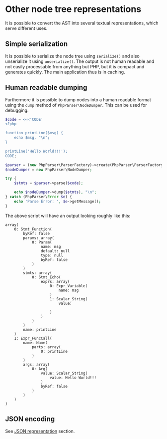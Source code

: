 Other node tree representations
===============================

It is possible to convert the AST into several textual representations, which serve different uses.

Simple serialization
--------------------

It is possible to serialize the node tree using `serialize()` and also unserialize it using
`unserialize()`. The output is not human readable and not easily processable from anything
but PHP, but it is compact and generates quickly. The main application thus is in caching.

Human readable dumping
----------------------

Furthermore it is possible to dump nodes into a human readable format using the `dump` method of
`PhpParser\NodeDumper`. This can be used for debugging.

```php
$code = <<<'CODE'
<?php

function printLine($msg) {
    echo $msg, "\n";
}

printLine('Hello World!!!');
CODE;

$parser = (new PhpParser\ParserFactory)->create(PhpParser\ParserFactory::PREFER_PHP7);
$nodeDumper = new PhpParser\NodeDumper;

try {
    $stmts = $parser->parse($code);

    echo $nodeDumper->dump($stmts), "\n";
} catch (PhpParser\Error $e) {
    echo 'Parse Error: ', $e->getMessage();
}
```

The above script will have an output looking roughly like this:

```
array(
    0: Stmt_Function(
        byRef: false
        params: array(
            0: Param(
                name: msg
                default: null
                type: null
                byRef: false
            )
        )
        stmts: array(
            0: Stmt_Echo(
                exprs: array(
                    0: Expr_Variable(
                        name: msg
                    )
                    1: Scalar_String(
                        value:

                    )
                )
            )
        )
        name: printLine
    )
    1: Expr_FuncCall(
        name: Name(
            parts: array(
                0: printLine
            )
        )
        args: array(
            0: Arg(
                value: Scalar_String(
                    value: Hello World!!!
                )
                byRef: false
            )
        )
    )
)
```

JSON encoding
-------------

See [JSON representation](component/JSON_representation.markdown) section.